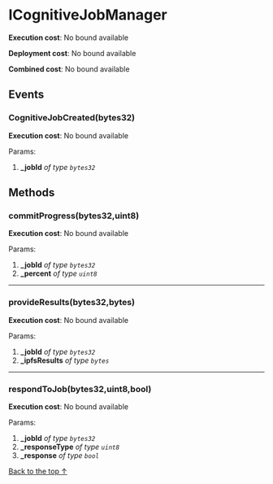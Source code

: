 # ICognitiveJobManager


**Execution cost**: No bound available

**Deployment cost**: No bound available

**Combined cost**: No bound available


## Events
### CognitiveJobCreated(bytes32)


**Execution cost**: No bound available


Params:

1. **_jobId** *of type `bytes32`*


## Methods
### commitProgress(bytes32,uint8)


**Execution cost**: No bound available


Params:

1. **_jobId** *of type `bytes32`*
2. **_percent** *of type `uint8`*


--- 
### provideResults(bytes32,bytes)


**Execution cost**: No bound available


Params:

1. **_jobId** *of type `bytes32`*
2. **_ipfsResults** *of type `bytes`*


--- 
### respondToJob(bytes32,uint8,bool)


**Execution cost**: No bound available


Params:

1. **_jobId** *of type `bytes32`*
2. **_responseType** *of type `uint8`*
3. **_response** *of type `bool`*


[Back to the top ↑](#icognitivejobmanager)
